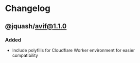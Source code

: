 # Changelog

## @jquash/avif@1.1.0

### Added 

- Include polyfills for Cloudflare Worker environment for easier compatibility
